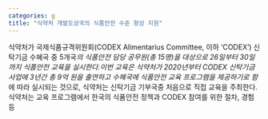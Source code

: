 ```yaml
---
categories: g
title: "식약처 개발도상국의 식품안전 수준 향상 지원"
---
```

식약처가 국제식품규격위원회(CODEX Alimentarius Committee, 이하 ‘CODEX’) 신탁기금 수혜국 중 5개국*의 식품안전 담당 공무원(총 15명)을 대상으로 26일부터 30일까지 식품안전 교육을 실시한다.이번 교육은 식약처가 2020년부터 CODEX 신탁기금 사업에 3년간 총 9억 원을 출연하고 수혜국에 식품안전 교육 프로그램을 제공하기로 함*에 따라 실시되는 것으로, 식약처는 신탁기금 기부국중 처음으로 직접 교육을 주최한다.식약처는 교육 프로그램에서 한국의 식품안전 정책과 CODEX 참여를 위한 절차, 경험 등